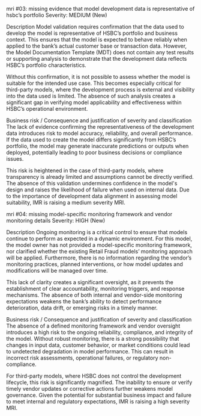 mri #03: missing evidence that model development data is representative of hsbc’s portfolio
Severity: MEDIUM (New)

Description
Model validation requires confirmation that the data used to develop the model is representative of HSBC’s portfolio and business context. This ensures that the model is expected to behave reliably when applied to the bank’s actual customer base or transaction data. However, the Model Documentation Template (MDT) does not contain any test results or supporting analysis to demonstrate that the development data reflects HSBC’s portfolio characteristics.

Without this confirmation, it is not possible to assess whether the model is suitable for the intended use case. This becomes especially critical for third-party models, where the development process is external and visibility into the data used is limited. The absence of such analysis creates a significant gap in verifying model applicability and effectiveness within HSBC’s operational environment.

Business risk / Consequence and justification of severity and classification
The lack of evidence confirming the representativeness of the development data introduces risk to model accuracy, reliability, and overall performance. If the data used to create the model differs significantly from HSBC’s portfolio, the model may generate inaccurate predictions or outputs when deployed, potentially leading to poor business decisions or compliance issues.

This risk is heightened in the case of third-party models, where transparency is already limited and assumptions cannot be directly verified. The absence of this validation undermines confidence in the model's design and raises the likelihood of failure when used on internal data. Due to the importance of development data alignment in assessing model suitability, IMR is raising a medium severity MRI.


mri #04: missing model-specific monitoring framework and vendor monitoring details
Severity: HIGH (New)

Description
Ongoing monitoring is a critical control to ensure that models continue to perform as expected in a dynamic environment. For this model, the model owner has not provided a model-specific monitoring framework, nor clarified whether the existing Retail Fraud models’ monitoring approach will be applied. Furthermore, there is no information regarding the vendor’s monitoring practices, planned interventions, or how model updates and modifications will be managed over time.

This lack of clarity creates a significant oversight, as it prevents the establishment of clear accountability, monitoring triggers, and response mechanisms. The absence of both internal and vendor-side monitoring expectations weakens the bank’s ability to detect performance deterioration, data drift, or emerging risks in a timely manner.

Business risk / Consequence and justification of severity and classification
The absence of a defined monitoring framework and vendor oversight introduces a high risk to the ongoing reliability, compliance, and integrity of the model. Without robust monitoring, there is a strong possibility that changes in input data, customer behavior, or market conditions could lead to undetected degradation in model performance. This can result in incorrect risk assessments, operational failures, or regulatory non-compliance.

For third-party models, where HSBC does not control the development lifecycle, this risk is significantly magnified. The inability to ensure or verify timely vendor updates or corrective actions further weakens model governance. Given the potential for substantial business impact and failure to meet internal and regulatory expectations, IMR is raising a high severity MRI.
